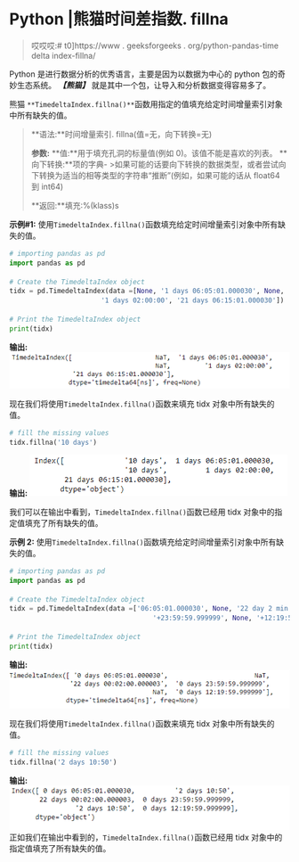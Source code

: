 # Python |熊猫时间差指数. fillna

> 哎哎哎:# t0]https://www . geeksforgeeks . org/python-pandas-time delta index-fillna/

Python 是进行数据分析的优秀语言，主要是因为以数据为中心的 python 包的奇妙生态系统。 ***【熊猫】*** 就是其中一个包，让导入和分析数据变得容易多了。

熊猫 `**TimedeltaIndex.fillna()**`函数用指定的值填充给定时间增量索引对象中所有缺失的值。

> **语法:**时间增量索引. fillna(值=无，向下转换=无)
> 
> **参数:**
> **值:**用于填充孔洞的标量值(例如 0)。该值不能是喜欢的列表。
> **向下转换:**项的字典- >如果可能的话要向下转换的数据类型，或者尝试向下转换为适当的相等类型的字符串“推断”(例如，如果可能的话从 float64 到 int64)
> 
> **返回:**填充:%(klass)s

**示例#1:** 使用`TimedeltaIndex.fillna()`函数填充给定时间增量索引对象中所有缺失的值。

```py
# importing pandas as pd
import pandas as pd

# Create the TimedeltaIndex object
tidx = pd.TimedeltaIndex(data =[None, '1 days 06:05:01.000030', None,
                       '1 days 02:00:00', '21 days 06:15:01.000030'])

# Print the TimedeltaIndex object
print(tidx)
```

**输出:**
![](img/7ff15ddb8723bc63ee7adb321c5fa469.png)

现在我们将使用`TimedeltaIndex.fillna()`函数来填充 tidx 对象中所有缺失的值。

```py
# fill the missing values
tidx.fillna('10 days')
```

**输出:**
![](img/a426c6c107406a37129bff48fcd85378.png)

我们可以在输出中看到，`TimedeltaIndex.fillna()`函数已经用 tidx 对象中的指定值填充了所有缺失的值。

**示例 2:** 使用`TimedeltaIndex.fillna()`函数填充给定时间增量索引对象中所有缺失的值。

```py
# importing pandas as pd
import pandas as pd

# Create the TimedeltaIndex object
tidx = pd.TimedeltaIndex(data =['06:05:01.000030', None, '22 day 2 min 3us 10ns',
                                    '+23:59:59.999999', None, '+12:19:59.999999'])

# Print the TimedeltaIndex object
print(tidx)
```

**输出:**
![](img/47a9dff2e60e7a668d480cc67a9182e2.png)

现在我们将使用`TimedeltaIndex.fillna()`函数来填充 tidx 对象中所有缺失的值。

```py
# fill the missing values
tidx.fillna('2 days 10:50')
```

**输出:**
![](img/f58781d27a738b4c7d43e8039b3b6fac.png)
正如我们在输出中看到的，`TimedeltaIndex.fillna()`函数已经用 tidx 对象中的指定值填充了所有缺失的值。